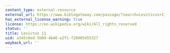 ```yaml
---
content_type: external-resource
external_url: https://www.biblegateway.com/passage/?search=Leviticus+11&version=KJV
has_external_license_warning: true
license: https://en.wikipedia.org/wiki/All_rights_reserved
status: ''
title: Levictus 11
uid: a345c0ed-5b09-4b46-a2f1-f20405d55327
wayback_url: ''
---
```

